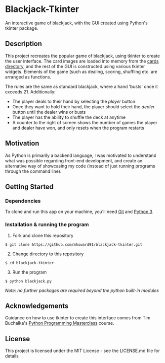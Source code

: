 # Blackjack-Tkinter

An interactive game of blackjack, with the GUI created using Python's tkinter package.

## Description

This project recreates the popular game of blackjack, using tkinter to create the user interface. The card images are loaded into memory from the [cards directory](https://github.com/mhoward91/blackjack-tkinter/tree/master/cards), and the rest of the GUI is constructed using various tkinter widgets. Elements of the game (such as dealing, scoring, shuffling etc. are arranged as functions.

The rules are the same as standard blackjack, where a hand 'busts' once it exceeds 21. Additionally:
- The player deals to their hand by selecting the _player_ button
- Once they want to hold their hand, the player should select the _dealer_ button until the dealer wins or busts
- The player has the ability to shuffle the deck at anytime
- A counter to the right of screen shows the number of games the player and dealer have won, and only resets when the program restarts

## Motivation
As Python is primarily a backend language, I was motivated to understand what was possible regarding front-end development, and create an alternative way of showcasing my code (instead of just running programs through the command line). 

## Getting Started

### Dependencies

To clone and run this app on your machine, you'll need [Git](https://git-scm.com) and [Python 3](http://python.org/).

### Installation & running the program 


1. Fork and clone this repository
```
$ git clone https://github.com/mhoward91/blackjack-tkinter.git
```

2. Change directory to this repository
```
$ cd blackjack-tkinter
```

3. Run the program
```
$ python blackjack.py
```

_Note: no further packages are required beyond the python built-in modules_

## Acknowledgements

Guidance on how to use tkinter to create this interface comes from Tim Buchalka's [Python Programming Masterclass](https://www.udemy.com/course/python-the-complete-python-developer-course/) course.

## License

This project is licensed under the MIT License - see the LICENSE.md file for details
